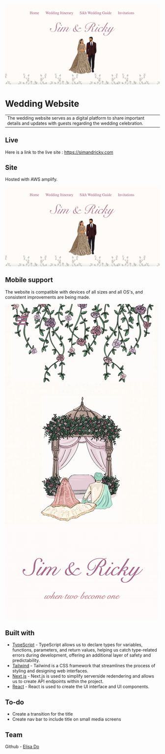 # ![Wedding Website](./public/LandingPage.png)
# Wedding Website
<table>
<tr>
<td>
The wedding website serves as a digital platform to share important details and updates with guests regarding the wedding celebration.
</td>
</tr>
</table>


## Live
Here is a link to the live site :  https://simandricky.com


## Site

Hosted with AWS amplify.

![](./public/LandingPage.png)

## Mobile support
The website is compatible with devices of all sizes and all OS's, and consistent improvements are being made.

![](./public/LandingMobile.png)


## Built with

- [TypeScript](https://www.typescriptlang.org/) - TypeScript allows us to declare types for variables, functions, parameters, and return values, helping us catch type-related errors during development, offering an additional layer of safety and predictability.
- [Tailwind](https://tailwindcss.com/) - Tailwind is a CSS framework that streamlines the process of styling and designing web interfaces.
- [Next.js](https://nextjs.org/) - Next.js is used to simplify serverside redendering and allows us to create API endpoints within the project. 
- [React](https://react.dev/) - React is used to create the UI interface and  UI components.


## To-do
- Create a transition for the title
- Create nav bar to include title on small media screens


## Team

Github - 
[Elisa Do](https://github.com/ED0920/wedding) 



